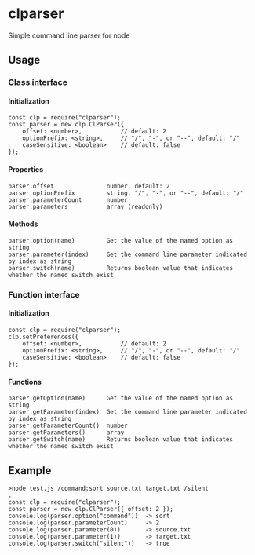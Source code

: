 # clparser

Simple command line parser for node


## Usage

### Class interface

#### Initialization

	const clp = require("clparser");
	const parser = new clp.ClParser({
		offset: <number>,           // default: 2
		optionPrefix: <string>,     // "/", "-", or "--", default: "/"
		caseSensitive: <boolean>    // default: false
	});

#### Properties
	parser.offset               number, default: 2
	parser.optionPrefix         string, "/", "-", or "--", default: "/"
	parser.parameterCount       number
	parser.parameters           array (readonly)

#### Methods
	parser.option(name)         Get the value of the named option as string
	parser.parameter(index)     Get the command line parameter indicated by index as string
	parser.switch(name)         Returns boolean value that indicates whether the named switch exist



### Function interface

#### Initialization

	const clp = require("clparser");
	clp.setPreferences({
		offset: <number>,           // default: 2
		optionPrefix: <string>,     // "/", "-", or "--", default: "/"
		caseSensitive: <boolean>    // default: false
	});

#### Functions

	parser.getOption(name)      Get the value of the named option as string
	parser.getParameter(index)  Get the command line parameter indicated by index as string
	parser.getParameterCount()  number
	parser.getParameters()      array
	parser.getSwitch(name)      Returns boolean value that indicates whether the named switch exist


## Example
	
	>node test.js /command:sort source.txt target.txt /silent 
    .
    const clp = require("clparser");
	const parser = new clp.ClParser({ offset: 2 });
	console.log(parser.option("command"))  -> sort
	console.log(parser.parameterCount)     -> 2
	console.log(parser.parameter(0))       -> source.txt
	console.log(parser.parameter(1))       -> target.txt
	console.log(parser.switch("silent"))   -> true
	